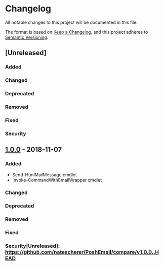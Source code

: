 # Changelog
All notable changes to this project will be documented in this file.

The format is based on [Keep a Changelog](https://keepachangelog.com/en/1.0.0/),
and this project adheres to [Semantic Versioning](https://semver.org/spec/v2.0.0.html).

## [Unreleased]
### Added

### Changed

### Deprecated

### Removed

### Fixed

### Security

## [1.0.0] - 2018-11-07
### Added
 - Send-HtmlMailMessage cmdlet
 - Invoke-CommandWithEmailWrapper cmdlet
### Changed
### Deprecated
### Removed
### Fixed
### Security[Unreleased]: https://github.com/natescherer/PoshEmail/compare/v1.0.0..HEAD
[1.0.0]: https://github.com/natescherer/PoshEmail/tree/v1.0.0